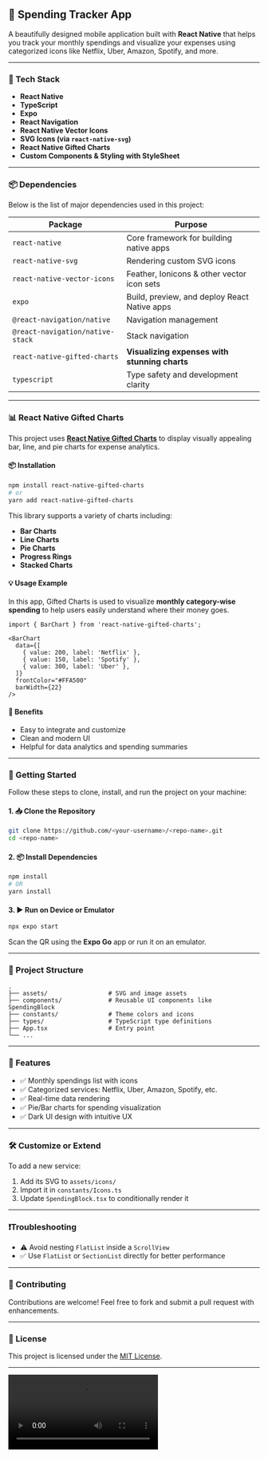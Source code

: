 ## 📱 Spending Tracker App

A beautifully designed mobile application built with **React Native** that helps you track your monthly spendings and visualize your expenses using categorized icons like Netflix, Uber, Amazon, Spotify, and more.

---

### 🧰 Tech Stack

- **React Native**
- **TypeScript**
- **Expo**
- **React Navigation**
- **React Native Vector Icons**
- **SVG Icons (via `react-native-svg`)**
- **React Native Gifted Charts**
- **Custom Components & Styling with StyleSheet**

---

### 📦 Dependencies

Below is the list of major dependencies used in this project:

| Package                                | Purpose                                           |
|----------------------------------------|---------------------------------------------------|
| `react-native`                         | Core framework for building native apps          |
| `react-native-svg`                     | Rendering custom SVG icons                       |
| `react-native-vector-icons`           | Feather, Ionicons & other vector icon sets       |
| `expo`                                 | Build, preview, and deploy React Native apps     |
| `@react-navigation/native`            | Navigation management                            |
| `@react-navigation/native-stack`      | Stack navigation                                 |
| `react-native-gifted-charts`          | **Visualizing expenses with stunning charts**    |
| `typescript`                           | Type safety and development clarity              |

---

### 📊 React Native Gifted Charts

This project uses [**React Native Gifted Charts**](https://github.com/giftedhealthcare/react-native-gifted-charts) to display visually appealing bar, line, and pie charts for expense analytics.

#### 📦 Installation

```bash
npm install react-native-gifted-charts
# or
yarn add react-native-gifted-charts
```

This library supports a variety of charts including:

- **Bar Charts**
- **Line Charts**
- **Pie Charts**
- **Progress Rings**
- **Stacked Charts**

#### 💡 Usage Example

In this app, Gifted Charts is used to visualize **monthly category-wise spending** to help users easily understand where their money goes.

```tsx
import { BarChart } from 'react-native-gifted-charts';

<BarChart
  data={[
    { value: 200, label: 'Netflix' },
    { value: 150, label: 'Spotify' },
    { value: 300, label: 'Uber' },
  ]}
  frontColor="#FFA500"
  barWidth={22}
/>
```

#### 🧠 Benefits

- Easy to integrate and customize
- Clean and modern UI
- Helpful for data analytics and spending summaries

---

### 🚀 Getting Started

Follow these steps to clone, install, and run the project on your machine:

#### 1. 📥 Clone the Repository

```bash
git clone https://github.com/<your-username>/<repo-name>.git
cd <repo-name>
```

#### 2. 📦 Install Dependencies

```bash
npm install
# OR
yarn install
```

#### 3. ▶️ Run on Device or Emulator

```bash
npx expo start
```

Scan the QR using the **Expo Go** app or run it on an emulator.

---

### 📁 Project Structure

```
.
├── assets/                 # SVG and image assets
├── components/             # Reusable UI components like SpendingBlock
├── constants/              # Theme colors and icons
├── types/                  # TypeScript type definitions
├── App.tsx                 # Entry point
└── ...
```

---

### 🎨 Features

- ✅ Monthly spendings list with icons
- ✅ Categorized services: Netflix, Uber, Amazon, Spotify, etc.
- ✅ Real-time data rendering
- ✅ Pie/Bar charts for spending visualization
- ✅ Dark UI design with intuitive UX

---

### 🛠 Customize or Extend

To add a new service:

1. Add its SVG to `assets/icons/`
2. Import it in `constants/Icons.ts`
3. Update `SpendingBlock.tsx` to conditionally render it

---

### ❗Troubleshooting

- ⚠️ Avoid nesting `FlatList` inside a `ScrollView`
- ✅ Use `FlatList` or `SectionList` directly for better performance

---

### 🤝 Contributing

Contributions are welcome! Feel free to fork and submit a pull request with enhancements.

---

### 📜 License

This project is licensed under the [MIT License](LICENSE).

---
<video controls src="Screen Recording 2025-04-30 031952.mp4" title="Title"></video>